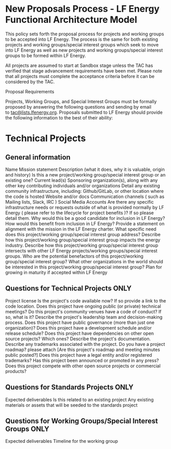<!--
SPDX-FileCopyrightText: 2017-2022 Contributors to the lfenergyarchitecturemodel project

SPDX-License-Identifier: CC-BY-4.0
-->

# New Proposals Process - LF Energy Functional Architecture Model

This policy sets forth the proposal process for projects and working groups to be accepted into LF Energy. The process is the same for both existing projects and working groups/special interest groups which seek to move into LF Energy as well as new projects and working groups/special interest groups to be formed within LF Energy.

All projects are assumed to start at Sandbox stage unless the TAC has verified that stage advancement requirements have been met. Please note that all projects must complete the acceptance criteria before it can be considered by the TAC.

Proposal Requirements

Projects, Working Groups, and Special Interest Groups must be formally proposed by answering the following questions and sending by email to tac@lists.lfenergy.org. Proposals submitted to LF Energy should provide the following information to the best of their ability:

# Technical Projects
## General information
Name
Mission statement
Description (what it does, why it is valuable, origin and history)
Is this a new project/working group/special interest group or an existing one?
Current lead(s)
Sponsoring organization(s), along with any other key contributing individuals and/or organizations
Detail any existing community infrastructure, including:
Github/GitLab, or other location where the code is hosted
Website and/or docs
Communication channels ( such as Mailing lists, Slack, IRC )
Social Media Accounts
Are there any specific infrastructure needs or requests outside of what is provided normally by LF Energy ( please refer to the lifecycle for project benefits )? If so please detail them.
Why would this be a good candidate for inclusion in LF Energy?
How would this benefit from inclusion in LF Energy?
Provide a statement on alignment with the mission in the LF Energy charter.
What specific need does this project/working group/special interest group address?
Describe how this project/working group/special interest group impacts the energy industry.
Describe how this project/working group/special interest group intersects with other LF Energy projects/working groups/special interest groups.
Who are the potential benefactors of this project/working group/special interest group?
What other organizations in the world should be interested in this project/working group/special interest group?
Plan for growing in maturity if accepted within LF Energy

## Questions for Technical Projects ONLY
Project license
Is the project's code available now? If so provide a link to the code location.
Does this project have ongoing public (or private) technical meetings?
Do this project's community venues have a code of conduct? If so, what is it?
Describe the project's leadership team and decision-making process.
Does this project have public governance (more than just one organization)?
Does this project have a development schedule and/or release schedule?
Does this project have dependencies on other open source projects? Which ones?
Describe the project's documentation.
Describe any trademarks associated with the project.
Do you have a project roadmap? please attach [Are this project's roadmap and meeting minutes public posted?]
Does this project have a legal entity and/or registered trademarks?
Has this project been announced or promoted in any press?
Does this project compete with other open source projects or commercial products?

## Questions for Standards Projects ONLY
Expected deliverables
Is this related to an existing project
Any existing materials or assets that will be seeded to the standards project


## Questions for Working Groups/Special Interest Groups ONLY
Expected deliverables
Timeline for the working group
